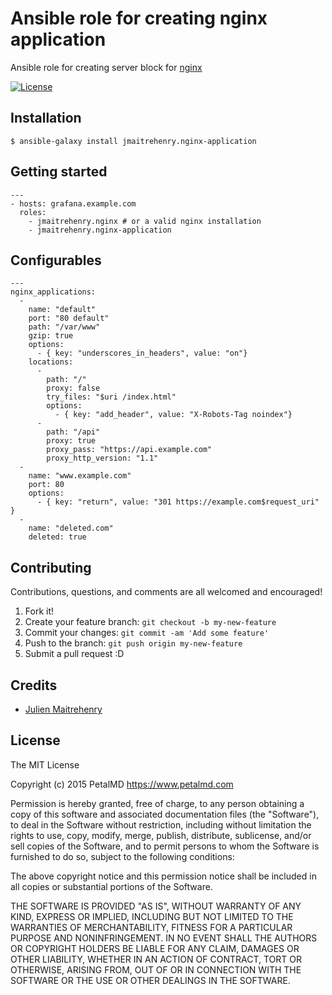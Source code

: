 # Ansible role for creating nginx application

Ansible role for creating server block for [nginx](http://http://nginx.org//)

[![License](http://img.shields.io/:license-mit-blue.svg)](http://doge.mit-license.org)

## Installation
```
$ ansible-galaxy install jmaitrehenry.nginx-application
```

## Getting started
```
---
- hosts: grafana.example.com
  roles:
    - jmaitrehenry.nginx # or a valid nginx installation
    - jmaitrehenry.nginx-application
```

## Configurables
```
---
nginx_applications:
  -
    name: "default"
    port: "80 default"
    path: "/var/www"
    gzip: true
    options:
      - { key: "underscores_in_headers", value: "on"}
    locations:
      -
        path: "/"
        proxy: false
        try_files: "$uri /index.html"
        options:
          - { key: "add_header", value: "X-Robots-Tag noindex"}
      -
        path: "/api"
        proxy: true
        proxy_pass: "https://api.example.com"
        proxy_http_version: "1.1"
  -
    name: "www.example.com"
    port: 80
    options:
      - { key: "return", value: "301 https://example.com$request_uri" }
  -
    name: "deleted.com"
    deleted: true
```

## Contributing
Contributions, questions, and comments are all welcomed and encouraged!

1. Fork it!
2. Create your feature branch: `git checkout -b my-new-feature`
3. Commit your changes: `git commit -am 'Add some feature'`
4. Push to the branch: `git push origin my-new-feature`
5. Submit a pull request :D

## Credits

- [Julien Maitrehenry](https://github.com/jmaitrehenry)

## License

The MIT License

Copyright (c) 2015 PetalMD https://www.petalmd.com

Permission is hereby granted, free of charge, to any person obtaining a copy
of this software and associated documentation files (the "Software"), to deal
in the Software without restriction, including without limitation the rights
to use, copy, modify, merge, publish, distribute, sublicense, and/or sell
copies of the Software, and to permit persons to whom the Software is
furnished to do so, subject to the following conditions:

The above copyright notice and this permission notice shall be included in
all copies or substantial portions of the Software.

THE SOFTWARE IS PROVIDED "AS IS", WITHOUT WARRANTY OF ANY KIND, EXPRESS OR
IMPLIED, INCLUDING BUT NOT LIMITED TO THE WARRANTIES OF MERCHANTABILITY,
FITNESS FOR A PARTICULAR PURPOSE AND NONINFRINGEMENT. IN NO EVENT SHALL THE
AUTHORS OR COPYRIGHT HOLDERS BE LIABLE FOR ANY CLAIM, DAMAGES OR OTHER
LIABILITY, WHETHER IN AN ACTION OF CONTRACT, TORT OR OTHERWISE, ARISING FROM,
OUT OF OR IN CONNECTION WITH THE SOFTWARE OR THE USE OR OTHER DEALINGS IN
THE SOFTWARE.
